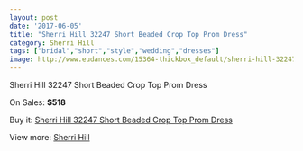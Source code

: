 ```yaml
---
layout: post
date: '2017-06-05'
title: "Sherri Hill 32247 Short Beaded Crop Top Prom Dress"
category: Sherri Hill
tags: ["bridal","short","style","wedding","dresses"]
image: http://www.eudances.com/15364-thickbox_default/sherri-hill-32247-short-beaded-crop-top-prom-dress.jpg
---
```

Sherri Hill 32247 Short Beaded Crop Top Prom Dress

On Sales: **$518**
<a href="https://www.eudances.com/en/sherri-hill/4549-sherri-hill-32247-short-beaded-crop-top-prom-dress.html"><amp-img layout="responsive" width="600" height="600" src="//www.eudances.com/15364-thickbox_default/sherri-hill-32247-short-beaded-crop-top-prom-dress.jpg" alt="Sherri Hill 32247 Short Beaded Crop Top Prom Dress 0" /></a>
<a href="https://www.eudances.com/en/sherri-hill/4549-sherri-hill-32247-short-beaded-crop-top-prom-dress.html"><amp-img layout="responsive" width="600" height="600" src="//www.eudances.com/15369-thickbox_default/sherri-hill-32247-short-beaded-crop-top-prom-dress.jpg" alt="Sherri Hill 32247 Short Beaded Crop Top Prom Dress 1" /></a>
<a href="https://www.eudances.com/en/sherri-hill/4549-sherri-hill-32247-short-beaded-crop-top-prom-dress.html"><amp-img layout="responsive" width="600" height="600" src="//www.eudances.com/15368-thickbox_default/sherri-hill-32247-short-beaded-crop-top-prom-dress.jpg" alt="Sherri Hill 32247 Short Beaded Crop Top Prom Dress 2" /></a>
<a href="https://www.eudances.com/en/sherri-hill/4549-sherri-hill-32247-short-beaded-crop-top-prom-dress.html"><amp-img layout="responsive" width="600" height="600" src="//www.eudances.com/15367-thickbox_default/sherri-hill-32247-short-beaded-crop-top-prom-dress.jpg" alt="Sherri Hill 32247 Short Beaded Crop Top Prom Dress 3" /></a>
<a href="https://www.eudances.com/en/sherri-hill/4549-sherri-hill-32247-short-beaded-crop-top-prom-dress.html"><amp-img layout="responsive" width="600" height="600" src="//www.eudances.com/15366-thickbox_default/sherri-hill-32247-short-beaded-crop-top-prom-dress.jpg" alt="Sherri Hill 32247 Short Beaded Crop Top Prom Dress 4" /></a>
<a href="https://www.eudances.com/en/sherri-hill/4549-sherri-hill-32247-short-beaded-crop-top-prom-dress.html"><amp-img layout="responsive" width="600" height="600" src="//www.eudances.com/15365-thickbox_default/sherri-hill-32247-short-beaded-crop-top-prom-dress.jpg" alt="Sherri Hill 32247 Short Beaded Crop Top Prom Dress 5" /></a>

Buy it: [Sherri Hill 32247 Short Beaded Crop Top Prom Dress](https://www.eudances.com/en/sherri-hill/4549-sherri-hill-32247-short-beaded-crop-top-prom-dress.html "Sherri Hill 32247 Short Beaded Crop Top Prom Dress")

View more: [Sherri Hill](https://www.eudances.com/en/80-Sherri-Hill "Sherri Hill")